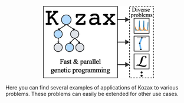 <div align="center">
  <img src="../../figures/applications.jpg" width="300">
</div>

Here you can find several examples of applications of Kozax to various problems. These problems can easily be extended for other use cases.